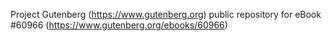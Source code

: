 Project Gutenberg (https://www.gutenberg.org) public repository for eBook #60966 (https://www.gutenberg.org/ebooks/60966)
